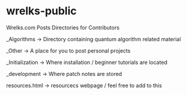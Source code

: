 # wrelks-public
Wrelks.com Posts Directories for Contributors

_Algorithms -> Directory containing quantum algorithm related material 

_Other -> A place for you to post personal projects 

_Initialization -> Where installation / beginner tutorials are located 

_development -> Where patch notes are stored

resources.html -> resourcecs webpage / feel free to add to this
